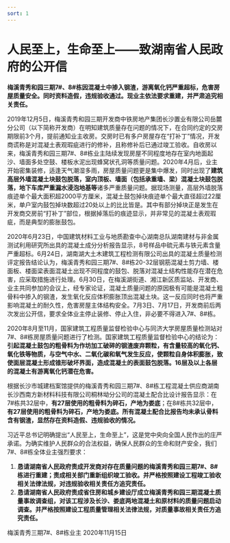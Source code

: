 ```yaml
---
sort: 1
---
```


# 人民至上，生命至上——致湖南省人民政府的公开信

**梅溪青秀和园三期7#、8#栋因混凝土中掺入钢渣，游离氧化钙严重超标，危害房屋质量安全。同时资料造假，违规验收通过。现业主依法要求重建，并严肃追究相关责任。**

2019年12月5日，梅溪青秀和园三期开发商中铁房地产集团长沙置业有限公司岳麓分公司（以下简称开发商）在明知建筑质量存在问题的情况下，在合同约定的交房期限前3个月，提前通知业主收房。交房时已有多户房屋存在“打补丁”情况，开发商谎称是对混凝土表观瑕疵进行的修补，且称修补后已通过竣工验收。自收房以来，梅溪青秀和园三期7#、8#栋业主陆续发现房屋不同程度地存在室内地面起沙、墙面多处空鼓、楼板水泥出现蜂窝状孔洞等质量问题。2020年4月后，业主开始密集装修，适逢天气潮湿多雨，房屋质量问题更是集中爆发，同时出现了**建筑高层外墙混凝土块鼓包脱落，室内顶板、墙面（包括承重墙、梁）混凝土块鼓包脱落，地下车库严重漏水浸泡地基等**诸多严重质量问题。据现场测量，高层外墙脱落痕迹单个最大面积超2000平方厘米，混凝土鼓包掉块痕迹单个最大直径超过22厘米，单户室内鼓包掉块数超过20处以上的比比皆是。其中有部分掉块正是发生在开发商交房前“打补丁”部位，根据掉落后的痕迹显示，并非常见的混凝土表观瑕疵，而是典型的膨胀鼓包。

2020年6月23日，中国建筑材料工业与地质勘查中心湖南总队湖南建材与非金属测试利用研究所出具的混凝土成分分析报告显示，8号样品中硫元素与铁元素含量严重超标。6月24日，湖南湖大土木建筑工程检测有限公司出具的混凝土质量检测评定报告结论认为，梅溪青秀和园三期7#、8#栋20-32层钢筋混凝土剪力墙、楼面板、楼面梁表面混凝土出现不同程度的鼓包、脱落对混凝土结构性能存在潜在危害，应采取措施进行处理。6月30日，在梅溪湖街道、湘江新区质监站、开发商、业主共同参加的会议上，经专家论证，混凝土质量问题的原因极有可能是混凝土粗骨料中掺入的钢渣，发生氧化反应体积膨胀顶出混凝土块。这一反应同时也将严重影响混凝土的耐久性，危害房屋主体结构安全。7月3日、7月17日，开发商前后两次发出公开信，要求全体业主停止装修、停止入住，非必要不得进入7#、8#栋。

2020年8月至11月，国家建筑工程质量监督检验中心与同济大学房屋质量检测站对7#、8#栋房屋质量问题进行了检测。国家建筑工程质量监督检验中心的结论为：**引起混凝土鼓包的粗骨料为作坊加工破碎的钢渣废弃颗粒，有含量较高的氧化钙、氧化铁等物质，与空气中水、二氧化碳和氧气发生反应，使颗粒自身体积膨胀，致使面层混凝土形成锥形破坏界面，造成混凝土的表面鼓包脱落。16层及以上各层的混凝土有游离氧化钙潜在危害。**

根据长沙市城建档案馆提供的梅溪青秀和园三期7#、8#栋工程混凝土供应商湖南长沙西南方新材料科技有限公司桐林坳分公司的混凝土配合比设计报告显示：在7#栋共32层中，**有27层使用的粗骨料为碎石，产地为娄底**；在8#栋共32层中，**有27层使用的粗骨料为碎石，产地为娄底。所有混凝土配合比报告均未承认骨料含有钢渣，显然存在资料造假、违规验收的情况。**

习近平总书记明确提出“人民至上，生命至上”，这是党中央向全国人民作出的庄严承诺。为确实维护人民群众的合法权益，确保人民群众的生命和财产安全，我们7#、8#栋全体业主强烈要求：

1. **恳请湖南省人民政府责成开发商对存在质量问题的梅溪青秀和园三期7#、8#栋进行重建；责成相关部门重新组织竣工验收。并严格按照建设工程竣工验收相关法律法规，对违规验收相关责任方追究责任。**
2. **恳请湖南省人民政府责成省住房和城乡建设厅成立梅溪青秀和园三期混凝土质量事故调查组，对该工程涉及长沙、娄底两地混凝土和原材料的质量问题启动调查。并严格按照建设工程质量管理相关法律法规，对质量事故相关责任方追究责任。**

梅溪青秀三期7#、8#栋业主
2020年11月15日
